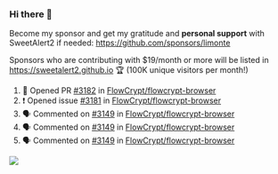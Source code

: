 ### Hi there 👋

Become my sponsor and get my gratitude and **personal support** with SweetAlert2 if needed: https://github.com/sponsors/limonte

Sponsors who are contributing with $19/month or more will be listed in https://sweetalert2.github.io 🏆 (100K unique visitors per month!)

<!--START_SECTION:activity-->
1. 💪 Opened PR [#3182](https://github.com/FlowCrypt/flowcrypt-browser/pull/3182) in [FlowCrypt/flowcrypt-browser](https://github.com/FlowCrypt/flowcrypt-browser)
2. ❗️ Opened issue [#3181](https://github.com/FlowCrypt/flowcrypt-browser/issues/3181) in [FlowCrypt/flowcrypt-browser](https://github.com/FlowCrypt/flowcrypt-browser)
3. 🗣 Commented on [#3149](https://github.com/FlowCrypt/flowcrypt-browser/issues/3149) in [FlowCrypt/flowcrypt-browser](https://github.com/FlowCrypt/flowcrypt-browser)
4. 🗣 Commented on [#3149](https://github.com/FlowCrypt/flowcrypt-browser/issues/3149) in [FlowCrypt/flowcrypt-browser](https://github.com/FlowCrypt/flowcrypt-browser)
5. 🗣 Commented on [#3149](https://github.com/FlowCrypt/flowcrypt-browser/issues/3149) in [FlowCrypt/flowcrypt-browser](https://github.com/FlowCrypt/flowcrypt-browser)
<!--END_SECTION:activity-->

![](https://github-readme-stats.vercel.app/api?username=limonte&theme=vue&show_icons=true)
